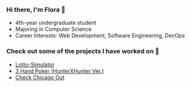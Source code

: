 ### Hi there, I'm Flora 👋
- 4th-year undergraduate student
- Majoring in Computer Science
- Career Interests: Web Development, Software Engineering, DevOps

### Check out some of the projects I have worked on 🔭
- [Lotto-Simulator](https://github.com/nandinijirobe/Lotto-Simulator/tree/master)
- [3 Hand Poker (HunterXHunter Ver.)](https://github.com/nandinijirobe/Poker-Hunter-X-Hunter-Version)
- [Check Chicago Out](https://fhuan10.github.io/Check-Chicago-Out/Final/index.html)

<!--
**fhuan10/fhuan10** is a ✨ _special_ ✨ repository because its `README.md` (this file) appears on your GitHub profile.

Here are some ideas to get you started:

- 🔭 I’m currently working on ...
- 🌱 I’m currently learning ...
- 👯 I’m looking to collaborate on ...
- 🤔 I’m looking for help with ...
- 💬 Ask me about ...
- 📫 How to reach me: ...
- 😄 Pronouns: ...
- ⚡ Fun fact: ...
-->
